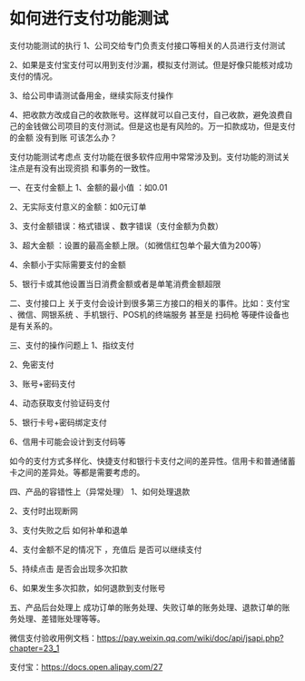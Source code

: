 # 如何进行支付功能测试

支付功能测试的执行
1、公司交给专门负责支付接口等相关的人员进行支付测试

2、如果是支付宝支付可以用到支付沙漏，模拟支付测试。但是好像只能核对成功支付的情况。

3、给公司申请测试备用金，继续实际支付操作

4、把收款方改成自己的收款账号。这样就可以自己支付，自己收款，避免浪费自己的金钱做公司项目的支付测试。但是这也是有风险的。万一扣款成功，但是支付的金额 没有到账 可该怎么办？

支付功能测试考虑点
支付功能在很多软件应用中常常涉及到。支付功能的测试关注点是有没有出现资损 和事务的一致性。



一、在支付金额上
1、金额的最小值 ：如0.01 

2、无实际支付意义的金额：如0元订单

3、支付金额错误：格式错误 、数字错误（支付金额为负数）

3、超大金额 ：设置的最高金额上限。（如微信红包单个最大值为200等）

4、余额小于实际需要支付的金额

5、银行卡或其他设置当日消费金额或者是单笔消费金额超限



二、支付接口上
关于支付会设计到很多第三方接口的相关的事件。比如：支付宝 、微信、网银系统 、手机银行、POS机的终端服务 甚至是 扫码枪 等硬件设备也是有关系的。


三、支付的操作问题上
1、指纹支付

2、免密支付

3、账号+密码支付

4、动态获取支付验证码支付

5、银行卡号+密码绑定支付

6、信用卡可能会设计到支付码等

如今的支付方式多样化、快捷支付和银行卡支付之间的差异性。信用卡和普通储蓄卡之间的差异处。等都是需要考虑的。



四、产品的容错性上（异常处理）
1、如何处理退款

2、支付时出现断网 

3、支付失败之后 如何补单和退单

4、支付金额不足的情况下 ，充值后 是否可以继续支付

5、持续点击 是否会出现多次扣款

6、如果发生多次扣款，如何退款到支付账号



五、产品后台处理上
成功订单的账务处理、失败订单的账务处理、退款订单的账务处理、差错账处理等等。



微信支付验收用例文档：https://pay.weixin.qq.com/wiki/doc/api/jsapi.php?chapter=23_1

支付宝：https://docs.open.alipay.com/27